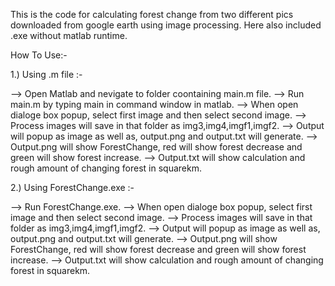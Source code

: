 This is the code for calculating forest change from two different pics downloaded from google earth using image processing. Here also included .exe without matlab runtime.

How To Use:-

1.) Using .m file :-

--> Open Matlab and nevigate to folder coontaining main.m file.
--> Run main.m by typing main in command window in matlab.
--> When open dialoge box popup, select first image and then select second image.
--> Process images will save in that folder as img3,img4,imgf1,imgf2.
--> Output will popup as image as well as, output.png and output.txt will generate. 
--> Output.png will show ForestChange, red will show forest decrease and green will show forest increase.
--> Output.txt will show calculation and rough amount of changing forest in squarekm.


2.) Using ForestChange.exe :-

--> Run ForestChange.exe.
--> When open dialoge box popup, select first image and then select second image.
--> Process images will save in that folder as img3,img4,imgf1,imgf2.
--> Output will popup as image as well as, output.png and output.txt will generate. 
--> Output.png will show ForestChange, red will show forest decrease and green will show forest increase.
--> Output.txt will show calculation and rough amount of changing forest in squarekm.

